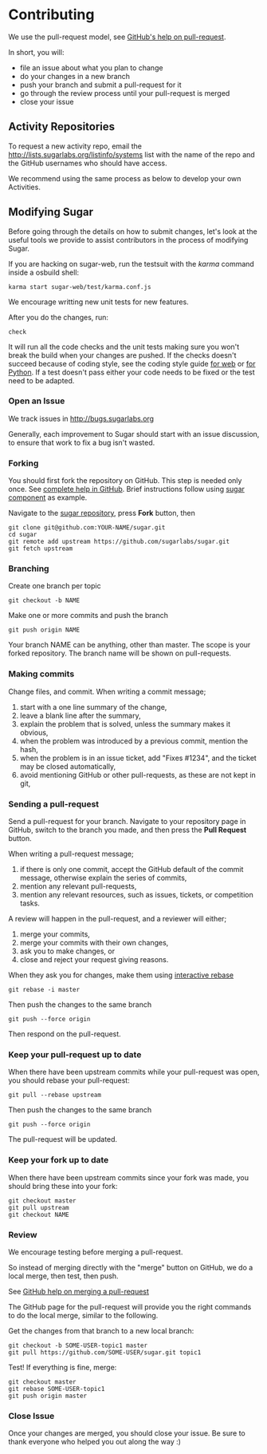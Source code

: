Contributing
============

We use the pull-request model, see [GitHub's help on pull-request](https://help.github.com/articles/using-pull-requests).

In short, you will:

* file an issue about what you plan to change
* do your changes in a new branch
* push your branch and submit a pull-request for it
* go through the review process until your pull-request is merged
* close your issue

Activity Repositories
-----------------

To request a new activity repo, email the http://lists.sugarlabs.org/listinfo/systems list with the name of the repo and the GitHub usernames who should have access.

We recommend using the same process as below to develop your own Activities.

Modifying Sugar
---------------

Before going through the details on how to submit changes, let's look at the useful tools we provide to assist contributors in the process of modifying Sugar.

If you are hacking on sugar-web, run the testsuit with the *karma* command inside a osbuild shell:

    karma start sugar-web/test/karma.conf.js

We encourage writting new unit tests for new features.

After you do the changes, run:

    check

It will run all the code checks and the unit tests making sure you won't break the build when your changes are pushed. 
If the checks doesn't succeed because of coding style, see the coding style guide [for web](web-style.md.html) or [for Python](python-style.md.html). 
If a test doesn't pass either your code needs to be fixed or the test need to be adapted.

### Open an Issue

We track issues in http://bugs.sugarlabs.org

Generally, each improvement to Sugar should start with an issue discussion, to ensure that work to fix a bug isn't wasted.

### Forking

You should first fork the repository on GitHub. 
This step is needed only once. 
See [complete help in GitHub](https://help.github.com/articles/fork-a-repo). 
Brief instructions follow using [sugar component](https://github.com/sugarlabs/sugar) as example.

Navigate to the [sugar repository](https://github.com/sugarlabs/sugar/), press **Fork** button, then

    git clone git@github.com:YOUR-NAME/sugar.git
    cd sugar
    git remote add upstream https://github.com/sugarlabs/sugar.git
    git fetch upstream

### Branching

Create one branch per topic

    git checkout -b NAME

Make one or more commits and push the branch

    git push origin NAME

Your branch NAME can be anything, other than master.  The scope is your forked repository.  The branch name will be shown on pull-requests.

### Making commits

Change files, and commit.  When writing a commit message;

1. start with a one line summary of the change,
2. leave a blank line after the summary,
3. explain the problem that is solved, unless the summary makes it obvious,
4. when the problem was introduced by a previous commit, mention the hash,
5. when the problem is in an issue ticket, add "Fixes #1234", and the ticket may be closed automatically,
6. avoid mentioning GitHub or other pull-requests, as these are not kept in git,

### Sending a pull-request

Send a pull-request for your branch. 
Navigate to your repository page in GitHub, switch to the branch you made, and then press the **Pull Request** button.

When writing a pull-request message;

1. if there is only one commit, accept the GitHub default of the commit message, otherwise explain the series of commits,
2. mention any relevant pull-requests,
3. mention any relevant resources, such as issues, tickets, or competition tasks.

A review will happen in the pull-request, and a reviewer will either;

1. merge your commits,
2. merge your commits with their own changes,
3. ask you to make changes, or
4. close and reject your request giving reasons.

When they ask you for changes, make them using [interactive rebase](http://git-scm.com/book/en/Git-Tools-Rewriting-History#Changing-Multiple-Commit-Messages)

    git rebase -i master

Then push the changes to the same branch

    git push --force origin

Then respond on the pull-request.

### Keep your pull-request up to date

When there have been upstream commits while your pull-request was open, you should rebase your pull-request:

    git pull --rebase upstream

Then push the changes to the same branch

    git push --force origin

The pull-request will be updated.

### Keep your fork up to date

When there have been upstream commits since your fork was made, you should bring these into your fork:

    git checkout master
    git pull upstream
    git checkout NAME

### Review

We encourage testing before merging a pull-request. 

So instead of merging directly with the "merge" button on GitHub, we do a local merge, then test, then push.  

See [GitHub help on merging a pull-request](https://help.github.com/articles/merging-a-pull-request)

The GitHub page for the pull-request will provide you the right commands to do the local merge, similar to the following.

Get the changes from that branch to a new local branch:

    git checkout -b SOME-USER-topic1 master
    git pull https://github.com/SOME-USER/sugar.git topic1

Test! If everything is fine, merge:

    git checkout master
    git rebase SOME-USER-topic1
    git push origin master

### Close Issue

Once your changes are merged, you should close your issue. 
Be sure to thank everyone who helped you out along the way :) 
